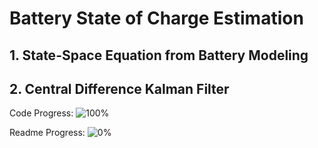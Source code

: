 # Battery State of Charge Estimation
## 1. State-Space Equation from Battery Modeling
## 2. Central Difference Kalman Filter

Code Progress: ![100%](https://progress-bar.dev/100)

Readme Progress: ![0%](https://progress-bar.dev/0)
